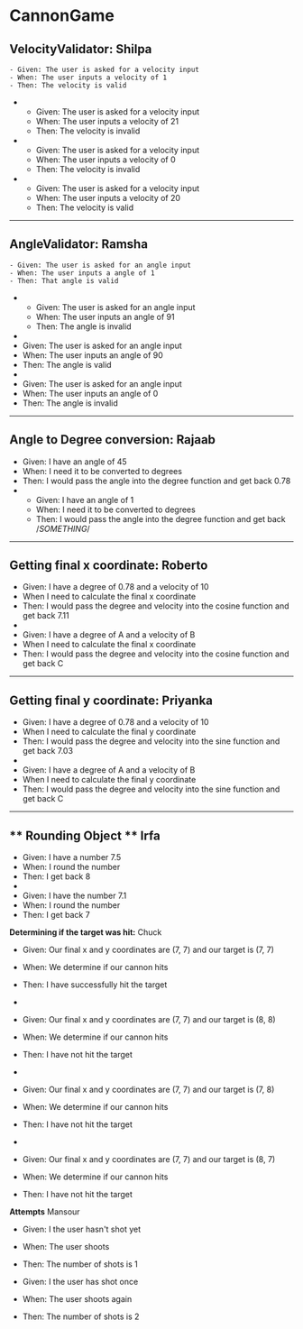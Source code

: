# CannonGame

**VelocityValidator:** Shilpa
  -
    - Given: The user is asked for a velocity input
    - When: The user inputs a velocity of 1
    - Then: The velocity is valid
  -
    - Given: The user is asked for a velocity input
    - When: The user inputs a velocity of 21
    - Then: The velocity is invalid
  -
    - Given: The user is asked for a velocity input
    - When: The user inputs a velocity of 0
    - Then: The velocity is invalid
  -
    - Given: The user is asked for a velocity input
    - When: The user inputs a velocity of 20
    - Then: The velocity is valid
  
---

**AngleValidator:** Ramsha
  -
    - Given: The user is asked for an angle input
    - When: The user inputs a angle of 1
    - Then: That angle is valid
-
  - Given: The user is asked for an angle input
  - When: The user inputs an angle of 91
  - Then: The angle is invalid
 - 
  - Given: The user is asked for an angle input
  - When: The user inputs an angle of 90
  - Then: The angle is valid
 -
  - Given: The user is asked for an angle input
  - When: The user inputs an angle of 0
  - Then: The angle is invalid
  
---

**Angle to Degree conversion:** Rajaab
-
  - Given: I have an angle of 45
  - When: I need it to be converted to degrees
  - Then: I would pass the angle into the degree function and get back 0.78
-
  - Given: I have an angle of 1
  - When: I need it to be converted to degrees
  - Then: I would pass the angle into the degree function and get back /*SOMETHING*/
  
---

**Getting final x coordinate:** Roberto
- 
  - Given: I have a degree of 0.78 and a velocity of 10
  - When I need to calculate the final x coordinate
  - Then: I would pass the degree and velocity into the cosine function and get back 7.11
 - 
  - Given: I have a degree of A and a velocity of B
  - When I need to calculate the final x coordinate
  - Then: I would pass the degree and velocity into the cosine function and get back C
 
---

**Getting final y coordinate:** Priyanka
-
  - Given: I have a degree of 0.78 and a velocity of 10
  - When I need to calculate the final y coordinate
  - Then: I would pass the degree and velocity into the sine function and get back 7.03
  -
  - Given: I have a degree of A and a velocity of B
  - When I need to calculate the final y coordinate
  - Then: I would pass the degree and velocity into the sine function and get back C
  
---
** Rounding Object ** Irfa
-
 - Given: I have a number 7.5
 - When: I round the number
 - Then: I get back 8
 -
 - Given: I have the number 7.1
 - When: I round the number
 - Then: I get back 7

**Determining if the target was hit:** Chuck
  - Given: Our final x and y coordinates are (7, 7) and our target is (7, 7)
  - When: We determine if our cannon hits
  - Then: I have successfully hit the target
-

  - Given: Our final x and y coordinates are (7, 7) and our target is (8, 8)
  - When: We determine if our cannon hits
  - Then: I have not hit the target
  - 

  - Given: Our final x and y coordinates are (7, 7) and our target is (7, 8)
  - When: We determine if our cannon hits
  - Then: I have not hit the target
-

  - Given: Our final x and y coordinates are (7, 7) and our target is (8, 7)
  - When: We determine if our cannon hits
  - Then: I have not hit the target

**Attempts** Mansour
  - Given: I the user hasn't shot yet
  - When: The user shoots
  - Then: The number of shots is 1
  
  - Given: I the user has shot once
  - When: The user shoots again
  - Then: The number of shots is 2
